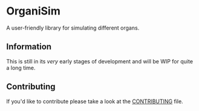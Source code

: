 # OrganiSim

A user-friendly library for simulating different organs.

## Information

This is still in its *very* early stages of development and will be WIP for quite a long time.

## Contributing

If you'd like to contribute please take a look at the [CONTRIBUTING](CONTRIBUTING.md) file.

